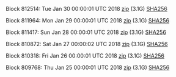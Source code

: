 Block 812514: Tue Jan 30 00:00:01 UTC 2018 [zip](https://dash-bootstrap.ams3.digitaloceanspaces.com/mainnet/2018-01-30/bootstrap.dat.zip) (3.1G) [SHA256](https://dash-bootstrap.ams3.digitaloceanspaces.com/mainnet/2018-01-30/sha256.txt)

Block 811964: Mon Jan 29 00:00:01 UTC 2018 [zip](https://dash-bootstrap.ams3.digitaloceanspaces.com/mainnet/2018-01-29/bootstrap.dat.zip) (3.1G) [SHA256](https://dash-bootstrap.ams3.digitaloceanspaces.com/mainnet/2018-01-29/sha256.txt)

Block 811417: Sun Jan 28 00:00:01 UTC 2018 [zip](https://dash-bootstrap.ams3.digitaloceanspaces.com/mainnet/2018-01-28/bootstrap.dat.zip) (3.1G) [SHA256](https://dash-bootstrap.ams3.digitaloceanspaces.com/mainnet/2018-01-28/sha256.txt)

Block 810872: Sat Jan 27 00:00:02 UTC 2018 [zip](https://dash-bootstrap.ams3.digitaloceanspaces.com/mainnet/2018-01-27/bootstrap.dat.zip) (3.1G) [SHA256](https://dash-bootstrap.ams3.digitaloceanspaces.com/mainnet/2018-01-27/sha256.txt)

Block 810318: Fri Jan 26 00:00:01 UTC 2018 [zip](https://dash-bootstrap.ams3.digitaloceanspaces.com/mainnet/2018-01-26/bootstrap.dat.zip) (3.1G) [SHA256](https://dash-bootstrap.ams3.digitaloceanspaces.com/mainnet/2018-01-26/sha256.txt)

Block 809768: Thu Jan 25 00:00:01 UTC 2018 [zip](https://dash-bootstrap.ams3.digitaloceanspaces.com/mainnet/2018-01-25/bootstrap.dat.zip) (3.1G) [SHA256](https://dash-bootstrap.ams3.digitaloceanspaces.com/mainnet/2018-01-25/sha256.txt)
